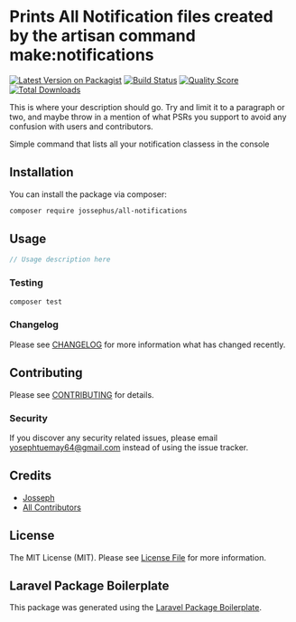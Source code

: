 # Prints All Notification files created by the artisan command make:notifications

[![Latest Version on Packagist](https://img.shields.io/packagist/v/jossephus/all-notifications.svg?style=flat-square)](https://packagist.org/packages/jossephus/all-notifications)
[![Build Status](https://img.shields.io/travis/jossephus/all-notifications/master.svg?style=flat-square)](https://travis-ci.org/jossephus/all-notifications)
[![Quality Score](https://img.shields.io/scrutinizer/g/jossephus/all-notifications.svg?style=flat-square)](https://scrutinizer-ci.com/g/jossephus/all-notifications)
[![Total Downloads](https://img.shields.io/packagist/dt/jossephus/all-notifications.svg?style=flat-square)](https://packagist.org/packages/jossephus/all-notifications)

This is where your description should go. Try and limit it to a paragraph or two, and maybe throw in a mention of what PSRs you support to avoid any confusion with users and contributors.

Simple command that lists all your notification classess in the console 

## Installation

You can install the package via composer:

```bash
composer require jossephus/all-notifications
```

## Usage

``` php
// Usage description here
```

### Testing

``` bash
composer test
```

### Changelog

Please see [CHANGELOG](CHANGELOG.md) for more information what has changed recently.

## Contributing

Please see [CONTRIBUTING](CONTRIBUTING.md) for details.

### Security

If you discover any security related issues, please email yosephtuemay64@gmail.com instead of using the issue tracker.

## Credits

- [Josseph](https://github.com/jossephus)
- [All Contributors](../../contributors)

## License

The MIT License (MIT). Please see [License File](LICENSE.md) for more information.

## Laravel Package Boilerplate

This package was generated using the [Laravel Package Boilerplate](https://laravelpackageboilerplate.com).